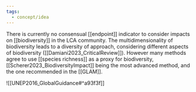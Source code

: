 ```yaml
---
tags:
  - concept/idea
---
```

There is currently no consensual [[endpoint]] indicator to consider impacts on [[biodiversity]] in the LCA community. The multidimensionality of biodiversity leads to a diversity of approach, considering different aspects of biodiversity ([[Damiani2023_CriticalReview]]). However many methods agree to use [[species richness]] as a proxy for biodiversity, [[Scherer2023_BiodiversityImpact]] being the most advanced method, and the one recommended in the [[GLAM]].

![[UNEP2016_GlobalGuidance#^a93f3f]]